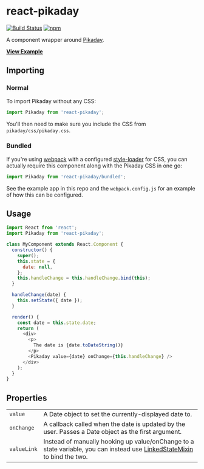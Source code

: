 # react-pikaday

[![Build Status](https://travis-ci.org/thomasboyt/react-pikaday.svg?branch=master)](https://travis-ci.org/thomasboyt/react-pikaday) [![npm](https://img.shields.io/npm/v/react-pikaday.svg)](https://www.npmjs.com/package/react-pikaday)

A component wrapper around [Pikaday](https://github.com/dbushell/Pikaday).

**[View Example](http://thomasboyt.github.io/react-pikaday/)**

## Importing

### Normal

To import Pikaday without any CSS:

```javascript
import Pikaday from 'react-pikaday';
```

You'll then need to make sure you include the CSS from `pikaday/css/pikaday.css`.

### Bundled

If you're using [webpack](http://webpack.github.io/) with a configured
[style-loader](https://github.com/webpack/style-loader) for CSS, you can actually require this
component along with the Pikaday CSS in one go:

```javascript
import Pikaday from 'react-pikaday/bundled';
```

See the example app in this repo and the `webpack.config.js` for an example of how this can be configured.

## Usage

```javascript
import React from 'react';
import Pikaday from 'react-pikaday';

class MyComponent extends React.Component {
  constructor() {
    super();
    this.state = {
      date: null,
    };
    this.handleChange = this.handleChange.bind(this);
  }

  handleChange(date) {
    this.setState({ date });
  }

  render() {
    const date = this.state.date;
    return (
      <div>
        <p>
          The date is {date.toDateString()}
        </p>
        <Pikaday value={date} onChange={this.handleChange} />
      </div>
    );
  }
}
```

## Properties

<table>
  <tr>
    <td><code>value</code></td>
    <td>A Date object to set the currently-displayed date to.</td>
  </tr>
  <tr>
    <td><code>onChange</code></td>
    <td>
      A callback called when the date is updated by the user. Passes a Date object as the first
      argument.
    </td>
  </tr>
  <tr>
    <td><code>valueLink</code></td>
    <td>
      Instead of manually hooking up value/onChange to a state variable, you can instead use
      <a href="http://facebook.github.io/react/docs/two-way-binding-helpers.html">LinkedStateMixin</a>
      to bind the two.
    </td>
  </tr>
</table>
